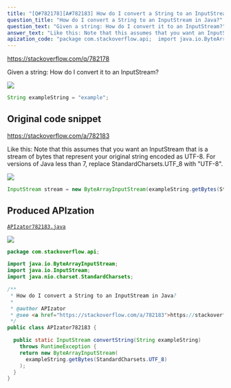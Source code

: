 ```yaml
---
title: "[Q#782178][A#782183] How do I convert a String to an InputStream in Java?"
question_title: "How do I convert a String to an InputStream in Java?"
question_text: "Given a string: How do I convert it to an InputStream?"
answer_text: "Like this: Note that this assumes that you want an InputStream that is a stream of bytes that represent your original string encoded as UTF-8. For versions of Java less than 7, replace StandardCharsets.UTF_8 with \"UTF-8\"."
apization_code: "package com.stackoverflow.api;  import java.io.ByteArrayInputStream; import java.io.InputStream; import java.nio.charset.StandardCharsets;  /**  * How do I convert a String to an InputStream in Java?  *  * @author APIzator  * @see <a href=\"https://stackoverflow.com/a/782183\">https://stackoverflow.com/a/782183</a>  */ public class APIzator782183 {    public static InputStream convertString(String exampleString)     throws RuntimeException {     return new ByteArrayInputStream(       exampleString.getBytes(StandardCharsets.UTF_8)     );   } }"
---
```


https://stackoverflow.com/q/782178

Given a string:
How do I convert it to an InputStream?


<div class="code-logo"><img src="/stackoverflow.png" /></div>

```java
String exampleString = "example";
```


## Original code snippet

https://stackoverflow.com/a/782183

Like this:
Note that this assumes that you want an InputStream that is a stream of bytes that represent your original string encoded as UTF-8.
For versions of Java less than 7, replace StandardCharsets.UTF_8 with &quot;UTF-8&quot;.

<div class="code-logo"><img src="/stackoverflow.png" /></div>

```java
InputStream stream = new ByteArrayInputStream(exampleString.getBytes(StandardCharsets.UTF_8));
```

## Produced APIzation

[`APIzator782183.java`](https://github.com/pasqualesalza/apization-temp-data/raw/master/search/APIzator782183.java)

<div class="code-logo"><img src="/apizator.png" /></div>

```java
package com.stackoverflow.api;

import java.io.ByteArrayInputStream;
import java.io.InputStream;
import java.nio.charset.StandardCharsets;

/**
 * How do I convert a String to an InputStream in Java?
 *
 * @author APIzator
 * @see <a href="https://stackoverflow.com/a/782183">https://stackoverflow.com/a/782183</a>
 */
public class APIzator782183 {

  public static InputStream convertString(String exampleString)
    throws RuntimeException {
    return new ByteArrayInputStream(
      exampleString.getBytes(StandardCharsets.UTF_8)
    );
  }
}

```